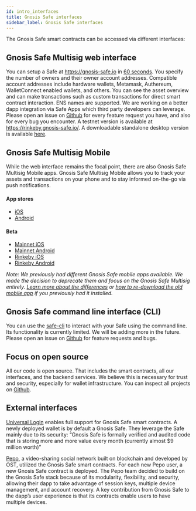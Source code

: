 ```yaml
---
id: intro_interfaces
title: Gnosis Safe interfaces
sidebar_label: Gnosis Safe interfaces
---
```


The Gnosis Safe smart contracts can be accessed via different interfaces:

## Gnosis Safe Multisig web interface

You can setup a Safe at https://gnosis-safe.io in [60 seconds](https://twitter.com/econoar/status/1194731123340763136?s=20). You specify the number of owners and their owner account addresses. Compatible account addresses include hardware wallets, Metamask, Authereum, WalletConnect enabled wallets, and others. You can see the asset overview and can make transactions such as custom transactions for direct smart contract interaction. ENS names are supported. We are working on a better dapp integration via Safe Apps which third party developers can leverage. Please open an issue on [Github](https://github.com/gnosis/safe-react/issues/) for every feature request you have, and also for every bug you encounter. A testnet version is available at https://rinkeby.gnosis-safe.io/. A downloadable standalone desktop version is available [here](https://github.com/gnosis/safe-react/releases).

## Gnosis Safe Multisig Mobile

While the web interface remains the focal point, there are also Gnosis Safe Multisig Mobile apps. Gnosis Safe Multisig Mobile allows you to track your assets and transactions on your phone and to stay informed on-the-go via push notifications.

#### App stores

- [iOS](https://apps.apple.com/app/id1515759131)
- [Android](https://play.google.com/store/apps/details?id=io.gnosis.safe)

#### Beta

- [Mainnet iOS](https://testflight.apple.com/join/c6k0CIUk)
- [Mainnet Android](https://appdistribution.firebase.dev/i/401cf2ea8afd6ed8)
- [Rinkeby iOS](https://testflight.apple.com/join/U8NviSFl)
- [Rinkeby Android](https://appdistribution.firebase.dev/i/8ecc0367c2001086)

*Note: We previously had different Gnosis Safe mobile apps available. We made the decision to deprecate them and focus on the Gnosis Safe Multisig entirely. [Learn more about the differences](https://help.gnosis-safe.io/en/articles/4100541-gnosis-safe-multisig-vs-legacy-safe-mobile-app) or [how to re-download the old mobile app](https://help.gnosis-safe.io/en/articles/4290400-how-to-re-download-the-legacy-gnosis-safe-mobile-app) if you previously had it installed.*

## Gnosis Safe command line interface (CLI)

You can use the [safe-cli](https://github.com/gnosis/safe-cli/) to interact with your Safe using the command line. Its functionality is currently limited. We will be adding more in the future. Please open an issue on [Github](https://github.com/gnosis/safe-cli/issues/) for feature requests and bugs.

## Focus on open source

All our code is open source. That includes the smart contracts, all our interfaces, and the backend services. We believe this is necessary for trust and security, especially for wallet infrastructure. You can inspect all projects on [Github](https://github.com/gnosis?q=safe).

## External interfaces

[Universal Login](https://medium.com/universal-ethereum/universal-login-beta-3-gnosis-safe-support-more-9b72be0e01f8) enables full support for Gnosis Safe smart contracts. A newly deployed wallet is by default a Gnosis Safe. They leverage the Safe mainly due to its security: “Gnosis Safe is formally verified and audited code that is storing more and more value every month (currently almost $9 million worth)”

[Pepo](https://blog.gnosis.pm/network-effects-gnosis-safe-and-pepo-the-new-dapp-for-the-crypto-community-3b8160e62898), a video-sharing social network built on blockchain and developed by OST, utilized the Gnosis Safe smart contracts. For each new Pepo user, a new Gnosis Safe contract is deployed. The Pepo team decided to build on the Gnosis Safe stack because of its modularity, flexibility, and security, allowing their dapp to take advantage of session keys, multiple device management, and account recovery. A key contribution from Gnosis Safe to the dapp’s user experience is that its contracts enable users to have multiple devices.